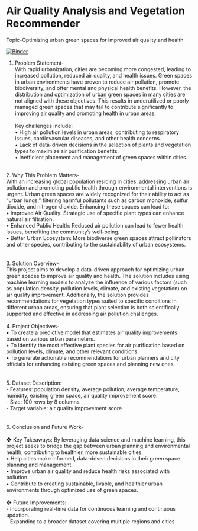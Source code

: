 # Air Quality Analysis and Vegetation Recommender
Topic-Optimizing urban green spaces for improved air quality and health

[![Binder](https://mybinder.org/badge_logo.svg)](https://mybinder.org/v2/gh/Priyanshi-Tyagi25/Air-Quality-Analysis-and-Vegetation-Recommender/main?labpath=Air%20Quality%20Analysis%20and%20Vegetation%20Recommender.ipynb)
<br>
1. Problem Statement- <br>
        With rapid urbanization, cities are becoming more congested, leading to increased pollution, 
        reduced air quality, and health issues. Green spaces in urban environments have proven to 
        reduce air pollution, promote biodiversity, and offer mental and physical health benefits. 
        However, the distribution and optimization of urban green spaces in many cities are not 
        aligned with these objectives. This results in underutilized or poorly managed green spaces 
        that may fail to contribute significantly to improving air quality and promoting health in 
        urban areas. <br><br>
   Key challenges include: <br>
        • High air pollution levels in urban areas, contributing to respiratory issues, 
          cardiovascular diseases, and other health concerns.<br> 
        • Lack of data-driven decisions in the selection of plants and vegetation types to 
          maximize air purification benefits.<br>
        • Inefficient placement and management of green spaces within cities.<br>
<br>
2. Why This Problem Matters- <br> 
        With an increasing global population residing in cities, addressing urban air pollution and 
        promoting public health through environmental interventions is urgent. Urban green spaces 
        are widely recognized for their ability to act as “urban lungs,” filtering harmful pollutants 
        such as carbon monoxide, sulfur dioxide, and nitrogen dioxide. Enhancing these spaces can 
        lead to:<br> 
           • Improved Air Quality: Strategic use of specific plant types can enhance natural air 
             filtration.<br> 
           • Enhanced Public Health: Reduced air pollution can lead to fewer health issues, 
             benefiting the community’s well-being.<br> 
           • Better Urban Ecosystem: More biodiverse green spaces attract pollinators and other 
             species, contributing to the sustainability of urban ecosystems.<br>
<br>
<br>
3. Solution Overview- <br>
        This project aims to develop a data-driven approach for optimizing urban green spaces to 
        improve air quality and health. The solution includes using machine learning models to 
        analyze the influence of various factors (such as population density, pollution levels, climate, 
        and existing vegetation) on air quality improvement. Additionally, the solution provides 
        recommendations for vegetation types suited to specific conditions in different urban areas, 
        ensuring that plant selection is both scientifically supported and effective in addressing air 
        pollution challenges.
<br>
<br>
4. Project Objectives- <br> 
       • To create a predictive model that estimates air quality improvements based on 
         various urban parameters.<br> 
       • To identify the most effective plant species for air purification based on pollution 
         levels, climate, and other relevant conditions.<br> 
       • To generate actionable recommendations for urban planners and city officials for 
         enhancing existing green spaces and planning new ones.<br>
<br>
<br>
5. Dataset Description:<br> 
- Features: population density, average pollution, average temperature, humidity, 
existing green space, air quality improvement score.<br> 
- Size: 100 rows by 8 columns<br> 
- Target variable: air quality improvement score<br>
<br>
<br>
6. Conclusion and Future Work-<br><br> 
❖ Key Takeaways: By leveraging data science and machine learning, this project seeks to 
bridge the gap between urban planning and environmental health, contributing to 
healthier, more sustainable cities.<br> 
• Help cities make informed, data-driven decisions in their green space planning and 
management.<br> 
• Improve urban air quality and reduce health risks associated with pollution.<br> 
• Contribute to creating sustainable, livable, and healthier urban environments 
through optimized use of green spaces.<br><br> 
❖ Future Improvements:<br>
- Incorporating real-time data for continuous learning and continuous updation.<br>
- Expanding to a broader dataset covering multiple regions and cities<br>
  



         

